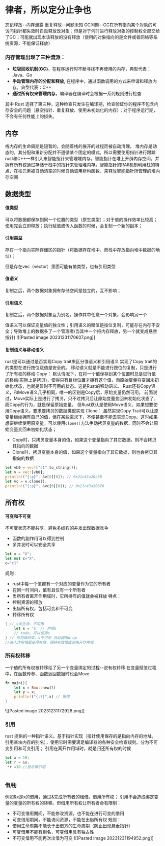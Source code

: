 # 律者，所以定分止争也
忘记释放--内存泄露
重复释放--问题未知
GC问题--GC在所有指向某个对象的可访问指针都失效时自动释放改对象；但是对于何时进行释放对象的控制权全部交给了GC；可能就出现本该释放的没有释放（使用的对象指向的是文件或者网络等系统资源，不能保证释放）
### 内存管理出现了三种流派：
- **垃圾回收机制(GC)**，在程序运行时不断寻找不再使用的内存，典型代表：Java、Go
- **手动管理内存的分配和释放**, 在程序中，通过函数调用的方式来申请和释放内存，典型代表：C++
- **通过所有权来管理内存**，编译器在编译时会根据一系列规则进行检查

其中 Rust 选择了第三种，这种检查只发生在编译期，检查验证你的程序不包含内存安全的问题（悬空指针、重复释放、使用未初始化的内存）；对于程序运行期，不会有任何性能上的损失。

## 内存
栈内存的生命周期是短暂的，会随着栈的展开的过程而被自动清理。
堆内存是动态的，其分配和重新分配并不遵循某个固定的模式，所以需要使用指针进行跟踪
rust和C++一样引入来智能指针来管理堆内存。智能指针在堆上开辟内存空间，并拥有所有权通过存储于栈中的指针来管理堆内存。智能指针的RAII机制利用栈的特点，在栈元素被自动清空的时候自动调用析构函数，来释放智能指针所管理的堆内存空间

## 数据类型
#### 值类型
可以将数据都保存到同一个位置的类型（原生类型）；对于值的操作效率比较高；使用完会立即释放；执行赋值或传入函数的时候，会复制一个新的副本；
#### 引用类型
存在一个指向实际存储区的指针（将数据存在堆中，而栈中存放指向堆中数据的地址）；

但是存在vec（vector）里面可能有值类型，也有引用类型
#### 值语义
复制之后，两个数据对象拥有存储空间是独立的，互不影响；
#### 引用语义
复制之后，两个数据对象互为别名。操作其中任意一个对象，会影响另一个

值语义可以保证变量值的独立性；引用语义的赋值是按位复制，可能存在内存不安全；导致堆上的数据多了一个管理者(当其中一个把内存释放，另一个就变成悬空指针)
![[Pasted image 20231231170607.png]]

#### 复制语义与移动语义
rust是可以通过是否实现Copy trait来区分值语义和引用语义
实现了Copy trait的的类型在进行按位赋值是安全的。
移动语义就是不能进行按位的复制，只是进行了所有权的移动
Copy：
默认情况下，在将一个值保存到某个位置时总是进行值的移动(实际上是拷贝)，使得只有目标位置才拥有这个值，而原始变量将变回未初始化状态，也就是暂时不可用的状态。这是Rust的移动语义。
Rust还有Copy语义，和Move语义几乎相同，唯一的区别是Copy后，原始变量仍然可用。
前面说过，Move实际上是进行了拷贝，只不过拷贝后让原始变量变回未初始化状态了，而Copy的行为，就是保留原始变量。
但Rust默认是使用Move语义，如果想要使用Copy语义，要求要拷贝的数据类型实现
Clone：
虽然实现Copy Trait可以让原变量继续拥有自己的值，但在某些需求下，不便甚至不能去实现Copy。这时如果想要继续使用原变量，可以使用`clone()`方法手动拷贝变量的数据，同时不会让原始变量变回未初始化状态；
- Copy时，只拷贝变量本身的值，如果这个变量指向了其它数据，则不会拷贝其指向的数据
- Clone时，拷贝变量本身的值，如果这个变量指向了其它数据，则也会拷贝其指向的数据
``` Rust
let vb0 = vec!["s1".to_string()];
let v = vec![vb0]; 
println!("{:p}", &v[0][0]); // 0x21c43a20c50 
let vc = v.clone(); 
println!("{:p}", &vc[0][0]); // 0x21c43a20b70
```

## 所有权

####  可变和不可变
不可变状态不能共享，避免多线程的并发出现数据竞争
- 函数的副作用可以得到控制
- 多并发时可以安全共享
``` Rust
let x = "X";
let mut c="X";
c="c1"
```

规则：
- rust中每一个值都有一个对应的变量作为它的所有者
- 在同一时间内，值有且仅有一个所有者
- 当所有者离开作用域时，它所持有的值就会被释放
特点：
- 控制资源的释放
- 出借所有权，包括可变和不可变
- 转移所有权
``` Rust
{ // s未生命，不可用
	let s = 's' // 声明s
	// todo。可以使用s
} // 作用域结束，s不可用 自动调用drop
//进入作用域后变得有效，保持有效性直到离开作用域
```

### 所有权转移
一个值的所有权被转移给了另一个变量绑定的过程--说有权转移
在变量赋值过程中，在函数传参、函数返回数据时也会Move

``` Rust
fn main(){
	let x = Box::new(5)
	let y = x;
	println!("{:?}",x) // 报错
}
```
![[Pasted image 20231231172928.png]]

###  引用
rust 提供的一种指针语义。基于指针实现（指针使用保存的是指向内存的地址，引用某块内存的别名），使用它时需要满足编译器的各种安全检查规则。分为不可变引用和可变引用；
引用在离开作用域时，就是归还所有权的时候

``` Rust
let x = 10;
let r = &x;
 *r =10 //显示解引用
 
```
### 借用j
例如&x是x的借用，通过&完成所有者的租借。借用所有权；
引用不会造成绑定变量的变量的所有权的转移。但借用所有权让所有者会有限制：
- 不可变借用期间，不能修改资源，也不能在进行可变的借用
- 可变借用期间，不能访问资源，不能在出借所有权
规则：
- 借用生命周期不能长于出借方的生命周期（防止出现悬垂指针）
- 可变借用不能有别名，可变借用具有独占性
- 不可变借用不能再次出借为可变
![[Pasted image 20231231194952.png]]







